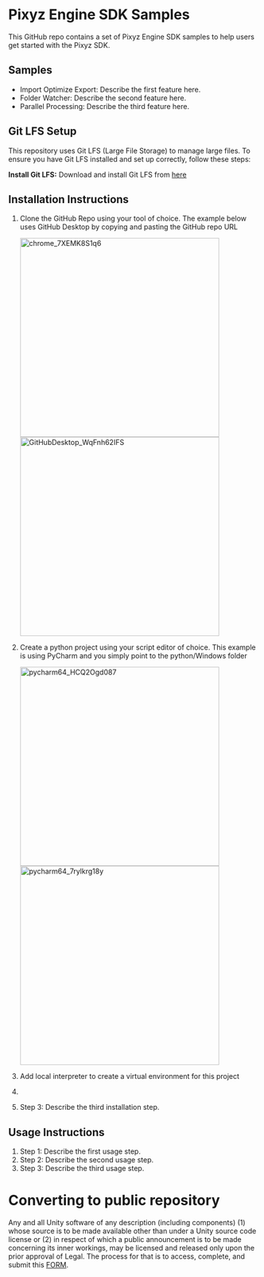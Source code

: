# Pixyz Engine SDK Samples

This GitHub repo contains a set of Pixyz Engine SDK samples to help users get started with the Pixyz SDK.

## Samples

- Import Optimize Export: Describe the first feature here.
- Folder Watcher: Describe the second feature here.
- Parallel Processing: Describe the third feature here.

## Git LFS Setup

This repository uses Git LFS (Large File Storage) to manage large files. To ensure you have Git LFS installed and set up correctly, follow these steps:

**Install Git LFS:** Download and install Git LFS from [here](https://git-lfs.github.com/)

## Installation Instructions

1. Clone the GitHub Repo using your tool of choice. The example below uses GitHub Desktop by copying and pasting the GitHub repo URL

   <img src="https://github.com/user-attachments/assets/b038e8b6-cc25-4906-870a-a25a0ee8ddd0" alt="chrome_7XEMK8S1q6" width="400">
   <img src="https://github.com/user-attachments/assets/5ba4f11b-b536-4c66-abaa-8aa5351126e3" alt="GitHubDesktop_WqFnh62IFS" width="400">

3. Create a python project using your script editor of choice. This example is using PyCharm and you simply point to the python/Windows folder
   
   <img src="https://github.com/user-attachments/assets/e4f3c2eb-3e07-4c51-86fb-71f24e284287" alt="pycharm64_HCQ2Ogd087" width="400">
   <img src="https://github.com/user-attachments/assets/a38ff03b-6568-4cc5-814c-a0f8b0a84904" alt="pycharm64_7rylkrg18y" width="400">


5. Add local interpreter to create a virtual environment for this project

6. 
7. Step 3: Describe the third installation step.

## Usage Instructions

1. Step 1: Describe the first usage step.
2. Step 2: Describe the second usage step.
3. Step 3: Describe the third usage step.

# Converting to public repository
Any and all Unity software of any description (including components) (1) whose source is to be made available other than under a Unity source code license or (2) in respect of which a public announcement is to be made concerning its inner workings, may be licensed and released only upon the prior approval of Legal.
The process for that is to access, complete, and submit this [FORM](https://airtable.com/appj757BYrNIMuTBI/shriEdWiQuxWmJOku).
